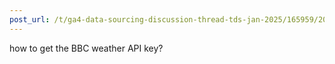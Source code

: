 ```yaml
---
post_url: /t/ga4-data-sourcing-discussion-thread-tds-jan-2025/165959/20
---
```

how to get the BBC weather API key?